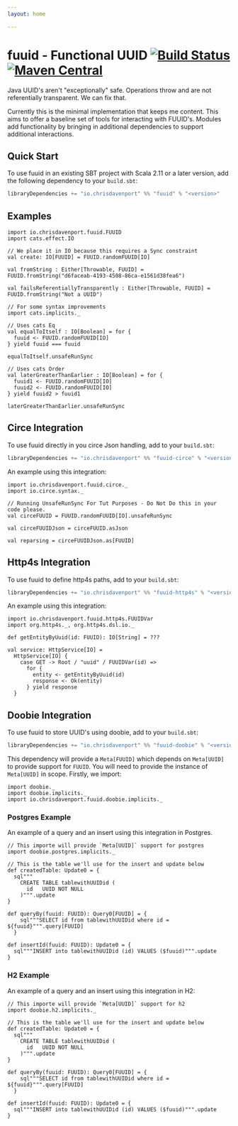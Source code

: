 ```yaml
---
layout: home

---
```


# fuuid - Functional UUID [![Build Status](https://travis-ci.com/ChristopherDavenport/fuuid.svg?branch=master)](https://travis-ci.com/ChristopherDavenport/fuuid) [![Maven Central](https://maven-badges.herokuapp.com/maven-central/io.chrisdavenport/fuuid_2.12/badge.svg)](https://maven-badges.herokuapp.com/maven-central/io.chrisdavenport/fuuid_2.12)

Java UUID's aren't "exceptionally" safe. Operations throw and are not
referentially transparent. We can fix that.

Currently this is the minimal implementation that keeps me content. This aims to offer a baseline
set of tools for interacting with FUUID's. Modules add functionality by bringing in additional
dependencies to support additional interactions.

## Quick Start

To use fuuid in an existing SBT project with Scala 2.11 or a later version, add the following dependency to your
`build.sbt`:

```scala
libraryDependencies += "io.chrisdavenport" %% "fuuid" % "<version>"
```

## Examples

```tut:book
import io.chrisdavenport.fuuid.FUUID
import cats.effect.IO

// We place it in IO because this requires a Sync constraint
val create: IO[FUUID] = FUUID.randomFUUID[IO]

val fromString : Either[Throwable, FUUID] = FUUID.fromString("d6faceab-4193-4508-86ca-e1561d38fea6")

val failsReferentiallyTransparently : Either[Throwable, FUUID] = FUUID.fromString("Not a UUID")

// For some syntax improvements
import cats.implicits._

// Uses cats Eq
val equalToItself : IO[Boolean] = for {
  fuuid <- FUUID.randomFUUID[IO]
} yield fuuid === fuuid

equalToItself.unsafeRunSync

// Uses cats Order
val laterGreaterThanEarlier : IO[Boolean] = for {
  fuuid1 <- FUUID.randomFUUID[IO]
  fuuid2 <- FUUID.randomFUUID[IO]
} yield fuuid2 > fuuid1

laterGreaterThanEarlier.unsafeRunSync
```

## Circe Integration

To use fuuid directly in you circe Json handling, add to your `build.sbt`:

```scala
libraryDependencies += "io.chrisdavenport" %% "fuuid-circe" % "<version>"
```

An example using this integration:

```tut:book
import io.chrisdavenport.fuuid.circe._
import io.circe.syntax._

// Running UnsafeRunSync For Tut Purposes - Do Not Do this in your code please.
val circeFUUID = FUUID.randomFUUID[IO].unsafeRunSync

val circeFUUIDJson = circeFUUID.asJson

val reparsing = circeFUUIDJson.as[FUUID]
```

## Http4s Integration

To use fuuid to define http4s paths, add to your `build.sbt`:

```scala
libraryDependencies += "io.chrisdavenport" %% "fuuid-http4s" % "<version>"
```

An example using this integration:

```tut:book
import io.chrisdavenport.fuuid.http4s.FUUIDVar
import org.http4s._, org.http4s.dsl.io._

def getEntityByUuid(id: FUUID): IO[String] = ???

val service: HttpService[IO] =
  HttpService[IO] {
    case GET -> Root / "uuid" / FUUIDVar(id) =>
      for {
        entity <- getEntityByUuid(id)
        response <- Ok(entity)
      } yield response
  }
```

## Doobie Integration

To use fuuid to store UUID's using doobie, add to your `build.sbt`:

```scala
libraryDependencies += "io.chrisdavenport" %% "fuuid-doobie" % "<version>"
```

This dependency will provide a `Meta[FUUID]` which depends on `Meta[UUID]` to provide support for `FUUID`.
You will need to provide the instance of `Meta[UUID]` in scope. Firstly, we import:

```tut:book
import doobie._
import doobie.implicits._
import io.chrisdavenport.fuuid.doobie.implicits._
```

### Postgres Example

An example of a query and an insert using this integration in Postgres.

```tut:book
// This importe will provide `Meta[UUID]` support for postgres
import doobie.postgres.implicits._

// This is the table we'll use for the insert and update below
def createdTable: Update0 = {
  sql"""
    CREATE TABLE tablewithUUIDid (
      id   UUID NOT NULL
    )""".update
}

def queryBy(fuuid: FUUID): Query0[FUUID] = {
    sql"""SELECT id from tablewithUUIDid where id = ${fuuid}""".query[FUUID]
  }

def insertId(fuuid: FUUID): Update0 = {
  sql"""INSERT into tablewithUUIDid (id) VALUES ($fuuid)""".update
}
```

### H2 Example

An example of a query and an insert using this integration in H2:

```tut:book
// This importe will provide `Meta[UUID]` support for h2
import doobie.h2.implicits._

// This is the table we'll use for the insert and update below
def createdTable: Update0 = {
  sql"""
    CREATE TABLE tablewithUUIDid (
      id   UUID NOT NULL
    )""".update
}

def queryBy(fuuid: FUUID): Query0[FUUID] = {
    sql"""SELECT id from tablewithUUIDid where id = ${fuuid}""".query[FUUID]
  }

def insertId(fuuid: FUUID): Update0 = {
  sql"""INSERT into tablewithUUIDid (id) VALUES ($fuuid)""".update
}
```